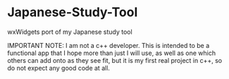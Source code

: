 # Japanese-Study-Tool
wxWidgets port of my Japanese study tool

IMPORTANT NOTE: I am not a c++ developer. This is intended to be a functional app that I hope 
more than just I will use, as well as one which others can add onto as they see fit, but it is 
my first real project in c++, so do not expect any good code at all.
